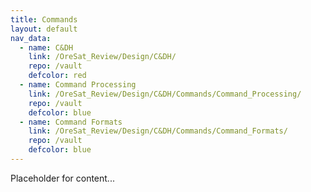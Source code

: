 ```yaml
---
title: Commands
layout: default
nav_data:
  - name: C&DH
    link: /OreSat_Review/Design/C&DH/
    repo: /vault
    defcolor: red
  - name: Command Processing
    link: /OreSat_Review/Design/C&DH/Commands/Command_Processing/
    repo: /vault
    defcolor: blue
  - name: Command Formats
    link: /OreSat_Review/Design/C&DH/Commands/Command_Formats/
    repo: /vault
    defcolor: blue
---
```



Placeholder for content...
